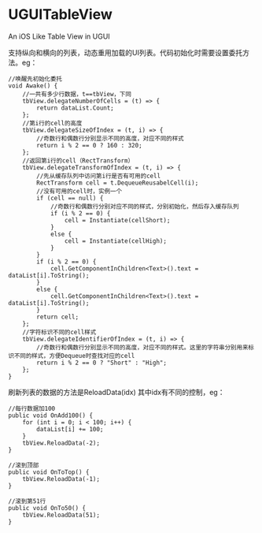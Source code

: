 # UGUITableView
An iOS Like Table View in UGUI

支持纵向和横向的列表，动态重用加载的UI列表。代码初始化时需要设置委托方法。eg：

    //唤醒先初始化委托
    void Awake() {
        //一共有多少行数据，t==tbView，下同
        tbView.delegateNumberOfCells = (t) => {
            return dataList.Count;
        };
        //第i行的cell的高度
        tbView.delegateSizeOfIndex = (t, i) => {
            //奇数行和偶数行分别显示不同的高度，对应不同的样式
            return i % 2 == 0 ? 160 : 320;
        };
        //返回第i行的cell（RectTransform）
        tbView.delegateTransformOfIndex = (t, i) => {
            //先从缓存队列中访问第i行是否有可用的cell
            RectTransform cell = t.DequeueReusabelCell(i);
            //没有可用的cell时，实例一个
            if (cell == null) {
                //奇数行和偶数行分别对应不同的样式，分别初始化，然后存入缓存队列
                if (i % 2 == 0) {
                    cell = Instantiate(cellShort);
                }
                else {
                    cell = Instantiate(cellHigh);
                }
            }
            if (i % 2 == 0) {
                cell.GetComponentInChildren<Text>().text = dataList[i].ToString();
            }
            else {
                cell.GetComponentInChildren<Text>().text = dataList[i].ToString();
            }
            return cell;
        };
        //字符标识不同的cell样式
        tbView.delegateIdentifierOfIndex = (t, i) => {
            //奇数行和偶数行分别显示不同的高度，对应不同的样式。这里的字符串分别用来标识不同的样式，方便Dequeue时查找对应的cell
            return i % 2 == 0 ? "Short" : "High";
        };
    }
    
刷新列表的数据的方法是ReloadData(idx)
其中idx有不同的控制，eg：
    
    //每行数据加100
    public void OnAdd100() {
        for (int i = 0; i < 100; i++) {
            dataList[i] += 100;
        }
        tbView.ReloadData(-2);
    }

    //滚到顶部
    public void OnToTop() {
        tbView.ReloadData(-1);
    }

    //滚到第51行
    public void OnTo50() {
        tbView.ReloadData(51);
    }
